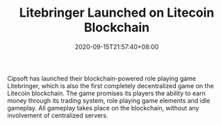 ﻿---
title: "Litebringer Launched on Litecoin Blockchain"
date: 2020-09-15T21:57:40+08:00
lastmod: 2020-09-15T16:45:40+08:00
draft: false
authors: ["Jane"]
description: "Cipsoft has launched their blockchain-powered role playing game Litebringer, which is also the first completely decentralized game on the Litecoin blockchain. The game promises its players the ability to earn money through its trading system,  role playing game elements and idle gameplay. All gameplay takes place on the blockchain, without any involvement of centralized servers."
featuredImage: "litebringer-launched-on-litecoin-blockchain.png"
tags: ["Virtual World","Play to Earn"]
categories: ["news"]
news: ["Virtual World"]
weight: 
lightgallery: true
pinned: false
recommend: false
recommend1: false
---

Cipsoft has launched their blockchain-powered role playing game Litebringer, which is also the first completely decentralized game on the Litecoin blockchain. The game promises its players the ability to earn money through its trading system,  role playing game elements and idle gameplay. All gameplay takes place on the blockchain, without any involvement of centralized servers.

<!--more-->

